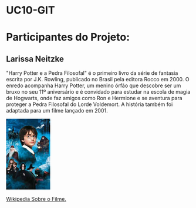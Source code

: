 # UC10-GIT

<h1>Participantes do Projeto:</h1>
<h2>Larissa Neitzke</h2>

<p>"Harry Potter e a Pedra Filosofal" é o primeiro livro da série de fantasia escrita por J.K. Rowling, publicado no Brasil pela editora Rocco em 2000. O enredo acompanha Harry Potter, um menino órfão que descobre ser um bruxo no seu 11º aniversário e é convidado para estudar na escola de magia de Hogwarts, onde faz amigos como Ron e Hermione e se aventura para proteger a Pedra Filosofal do Lorde Voldemort. A história também foi adaptada para um filme lançado em 2001.</p>

<img src="./hppf.jpg" style="width:120px;height:auto">

<a href="https://pt.wikipedia.org/wiki/Harry_Potter_e_a_Pedra_Filosofal_(filme)">Wikipedia Sobre o Filme.</a>
